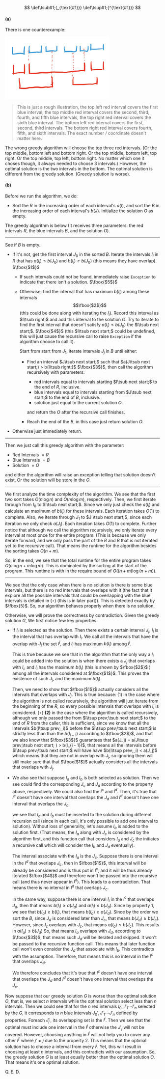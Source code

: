 $$
\def\tsub#1;{_{\text{#1}}}
\def\tsup#1;{^{\text{#1}}}
$$

#### (a)

There is one counterexample:

<img src="./CS374HW10Q2.assets/image-20230419093850259.png" alt="image-20230419093850259" style="zoom: 33%;" />

> This is just a rough illustration, the top left red interval covers the first blue interval, the top middle red interval covers the second, third, fourth, and fifth blue intervals, the top right red interval covers the sixth blue interval. The bottom left red interval covers the first, second, third intervals. The bottom right red interval covers fourth, fifth, and sixth intervals. The exact number / coordinate doesn't matter here.

The wrong greedy algorithm will choose the top three red intervals. (Or the top middle, bottom left and bottom right. Or the top middle, bottom left, top right. Or the top middle, top left, bottom right. No matter which one it choses though, it always needed to choose 3 intervals.) However, the optimal solution is the two intervals in the bottom. The optimal solution is different from the greedy solution. (Greedy solution is worse).

#### (b)

Before we run the algorithm, we do:

* Sort the $R$ in the increasing order of each interval's $a(I)$, and sort the $B$ in the increasing order of each interval's $b(J)$. Initialize the solution $O$ as empty.

The greedy algorithm is below (It receives three parameters: the red intervals $R$, the blue intervals $B$, and the solution $O$). 

---

See if $B$ is empty.

* If it's not, get the first interval $J_0$ in the sorted $B$. Iterate the intervals $I_i$ in $R$ that has $a(I_i) \le b(J_0)$ and $b(I_i) \ge b(J_0)$ (this means they have overlap). $\fbox{$1$}$

  * If such intervals could not be found, immediately raise `Exception` to indicate that there isn't a solution. $\fbox{$5$}$

  * Otherwise, find the interval that has maximum $b(I_i)$ among these intervals $$\fbox{$2$}$$ (this could be done along with iterating the $I_i$). Record this interval as $I\tsub right;$ and add this interval to the solution $O$. Try to iterate to find the first interval that doesn't satisfy $a(I_i) \le b(J_0)$ the $I\tsub next start;$. $\fbox{$4$}$ (this $I\tsub next start;$ could be undefined, this will just cause the recursive call to raise `Exception` if the algorithm choose to call it).

    Start from start from $J_1$, iterate intervals $J_j$ in $B$ until either:

    * Find an interval $J\tsub next start;$ such that $a(J\tsub next start;) > b(I\tsub right;)$ $\fbox{$3$}$, then call the algorithm recursively with parameters:

      * red intervals equal to intervals starting $I\tsub next start;$ to the end of $R$, inclusive.
      * blue intervals equal to intervals starting from $J\tsub next start;$ to the end of $B$, inclusive.
      * solution just equal to the current solution $O$.

      and return the $O$ after the recursive call finishes.

    * Reach the end of the $B$, in this case just return solution $O$.

* Otherwise just immediately return.

---

Then we just call this greedy algorithm with the parameter:

* Red Intervals $= R$
* Blue Intervals $= B$
* Solution $= O$

and either the algorithm will raise an exception telling that solution doesn't exist. Or the solution will be store in the $O$.

---

We first analyze the time complexity of the algorithm. We see that the first two sort takes $O(n \log n)$ and $O(m \log m)$, respectively. Then, we first iterate through from $I_0$ to $I\tsub next start;$. Since we only just check the $a(I_i)$ and calculate an maximum of $b(I_i)$ for these intervals. Each iteration takes $O(1)$ to complete. Also, we iterate through $J_1$ to $J \tsub next start;$, since each iteration we only check $a(J_j)$. Each iteration takes $O(1)$ to complete. Further notice that although we call the algorithm recursively, we only iterate every interval at most once for the entire program. (This is because we only iterate forward, and we only pass the part of the $R$ and $B$ that is not iterated yet to the recursive call). That means the runtime for the algorithm besides the sorting takes $O(n + m)$. 

So, in the end, we see that the total runtime for the entire program takes $O(n\log n + m\log m)$. This is dominated by the sorting at the start of the program. This runtime is with in the require bound of $O((n + m) \log (n + m) )$.

---

We see that the only case when there is no solution is there is some blue intervals, but there is no red intervals that overlaps with it (the fact that it explore all the possible intervals that could be overlapping with the blue intervals is detailed in $(\star)$ (this is in later part)). This is detected exactly by $\fbox{5}$. So, our algorithm behaves properly when there is no solution.

Otherwise, we will prove the correctness by contradiction. Given the greedy solution $G$, We first notice few key properties

* If $I_i$ is selected as the solution. Then there exists a certain interval $J_j$, $I_i$ is the interval that has overlap with $I_i$. We call all the intervals that have the overlap with $J_j$ the set $I^j$, and $I_i$ has maximum $b(I_i)$ among $I^j$.

  This is true because we see that in the algorithm that the only way a $I_i$ could be added into the solution is when there exists a $J_j$ that overlaps with $I_i$, and $I_i$ has the maximum $b(I_i)$ (this is shown by $\fbox{$2$}$ ) among all the intervals considered at $\fbox{$1$}$. This proves the existence of such $J_j$, and the maximum $b(I_i)$. 

  Then, we need to show that $\fbox{$1$}$ actually considers all the intervals that overlaps with $J_j$. This is true because: (1) in the case where the algorithm is not called recursively, the algorithm will just iterate from the beginning of the $R$, so every possible intervals that overlaps with $I_i$ is considered. $(\star)$ **(2)** in the case where the algorithm is called recursively, although we only passed the from $I\tsup prev;\tsub next start;$ to the end of $R$ from the caller, this is sufficient, since we know that all the intervals $b(I\tsup prev;_i)$ before the $I\tsup prev;\tsub next start;$ is strictly less than than the $b(I_{i -1})$ according to $\fbox{$2$}$, and that we also know that $\fbox{$3$}$ guarantees that $a(J_j) = a(J\tsup prev;\tsub next start; ) > b(I_{i - 1})$, that means all the intervals before $I\tsup prev;\tsub next start;$ will have have $b(I\tsup prev;_i) < a(J_j)$ which means that they are not in overlap with $J_j$, so ignoring them will still make sure that that $\fbox{$1$}$ actually considers all the intervals that overlaps with $J_j$.

* We also see that suppose $I_a$ and $I_b$ is both selected as solution. Then we see could find the corresponding $J_c$ and $J_d$ according to the property above, respectively. We could also find the $I^c$ and $I^d$. Then, it's true that $I^c$ doesn't have one interval that overlaps the $J_d$ and $I^d$ doesn't have one interval that overlaps the $J_c$.

  we see that $I_a$ and $I_b$ must be inserted to the solution during different recursion call (since in each call, it's only possible to add one interval to solution). Without loss of generality, let's assume $I_a$ is added to the solution first. (That means, the $I_a$ along with $J_c$ is considered by the algorithm first, and this function call that considers $I_a$ and $J_c$ the initiates a recursive call which will consider the $I_b$ and $J_d$ eventually). 
  
  The interval associate with the $I_a$ is the $J_c$. Suppose there is one interval in the $I^d$ that overlaps $J_c$, then in  $\fbox{$1$}$, this interval will be already be considered and is thus put in $I^c$, and it will be thus already iterated $\fbox{$4$}$ and therefore won't be passed into the recursive call (and thus never appear in $I^d$). This leads to a contradiction. That means there is no interval in $I^d$ that overlaps $J_c$.
  
  In the same way, suppose there is one interval $I_i$ in the $I^c$ that overlaps $J_d$, then that means $b(I_i) \ge a(J_d)$ and $a(I_i) \le b(J_d)$. Since by property 1, we see that $b(I_a) \ge b(I_i)$, that means $b(I_a) \ge a(J_d)$. Since by the order we sort the $B$, since $J_d$ is considered later than $J_c$, that means $b(J_d) \ge b(J_c)$. However, since $I_c$ overlaps with $J_c$, that means $a(I_a) \le b(J_c)$. This results in $a(I_a) \le b(J_d)$ So, that means $I_a$ overlaps with $J_d$, according to $\fbox{$3$}$, that means such $J_d$ will be iterated and skipped. It won't be passed to the recursive function call. This means that later function call won't even consider the $J_d$ that associate with $I_b$. This contradicts with the assumption. Therefore, that means this is no interval in the $I^c$ that overlaps $J_d$.
  
  We therefore concludes that it's true that $I^c$ doesn't have one interval that overlaps the $J_d$ and $I^d$ doesn't have one interval that overlaps the $J_c$.

Now suppose that our greedy solution $G$ is worse than the optimal solution $O$, that is, we select $n$ intervals while the optimal solution select less than $n$ intervals. Then we could see that for the $n$ red intervals $I_0', I'_1 \cdots I'_n$  selected by the $G$, it corresponds to $n$ blue intervals $J_0', J'_1 \cdots J'_n$ defined by properties. Foreach $J_j'$, its overlapping set is the $I^j$. Then we see that the optimal must include one interval in the $I^j$ otherwise the $J'_j$ will not be covered. However, choosing anything in $I^j$ will not help you to cover any other $I^{j'}$ where $j' \neq j$ due to the property 2. This means that the optimal solution has to choose a interval from every $I^j$. Yet, this will result in choosing at least $n$ intervals, and this contradicts with our assumption. So, the greedy solution $G$ is at least equally better than the optimal solution $O$. That means it's one optimal solution.

Q. E. D.



